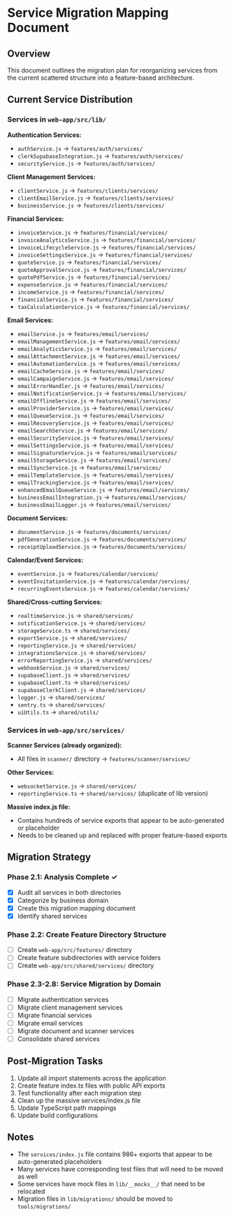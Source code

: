 # Service Migration Mapping Document

## Overview
This document outlines the migration plan for reorganizing services from the current scattered structure into a feature-based architecture.

## Current Service Distribution

### Services in `web-app/src/lib/`
**Authentication Services:**
- `authService.js` → `features/auth/services/`
- `clerkSupabaseIntegration.js` → `features/auth/services/`
- `securityService.js` → `features/auth/services/`

**Client Management Services:**
- `clientService.js` → `features/clients/services/`
- `clientEmailService.js` → `features/clients/services/`
- `businessService.js` → `features/clients/services/`

**Financial Services:**
- `invoiceService.js` → `features/financial/services/`
- `invoiceAnalyticsService.js` → `features/financial/services/`
- `invoiceLifecycleService.js` → `features/financial/services/`
- `invoiceSettingsService.js` → `features/financial/services/`
- `quoteService.js` → `features/financial/services/`
- `quoteApprovalService.js` → `features/financial/services/`
- `quotePdfService.js` → `features/financial/services/`
- `expenseService.js` → `features/financial/services/`
- `incomeService.js` → `features/financial/services/`
- `financialService.js` → `features/financial/services/`
- `taxCalculationService.js` → `features/financial/services/`

**Email Services:**
- `emailService.js` → `features/email/services/`
- `emailManagementService.js` → `features/email/services/`
- `emailAnalyticsService.js` → `features/email/services/`
- `emailAttachmentService.js` → `features/email/services/`
- `emailAutomationService.js` → `features/email/services/`
- `emailCacheService.js` → `features/email/services/`
- `emailCampaignService.js` → `features/email/services/`
- `emailErrorHandler.js` → `features/email/services/`
- `emailNotificationService.js` → `features/email/services/`
- `emailOfflineService.js` → `features/email/services/`
- `emailProviderService.js` → `features/email/services/`
- `emailQueueService.js` → `features/email/services/`
- `emailRecoveryService.js` → `features/email/services/`
- `emailSearchService.js` → `features/email/services/`
- `emailSecurityService.js` → `features/email/services/`
- `emailSettingsService.js` → `features/email/services/`
- `emailSignatureService.js` → `features/email/services/`
- `emailStorageService.js` → `features/email/services/`
- `emailSyncService.js` → `features/email/services/`
- `emailTemplateService.js` → `features/email/services/`
- `emailTrackingService.js` → `features/email/services/`
- `enhancedEmailQueueService.js` → `features/email/services/`
- `businessEmailIntegration.js` → `features/email/services/`
- `businessEmailLogger.js` → `features/email/services/`

**Document Services:**
- `documentService.js` → `features/documents/services/`
- `pdfGenerationService.js` → `features/documents/services/`
- `receiptUploadService.js` → `features/documents/services/`

**Calendar/Event Services:**
- `eventService.js` → `features/calendar/services/`
- `eventInvitationService.js` → `features/calendar/services/`
- `recurringEventsService.js` → `features/calendar/services/`

**Shared/Cross-cutting Services:**
- `realtimeService.js` → `shared/services/`
- `notificationService.js` → `shared/services/`
- `storageService.ts` → `shared/services/`
- `exportService.js` → `shared/services/`
- `reportingService.js` → `shared/services/`
- `integrationsService.js` → `shared/services/`
- `errorReportingService.js` → `shared/services/`
- `webhookService.js` → `shared/services/`
- `supabaseClient.js` → `shared/services/`
- `supabaseClient.ts` → `shared/services/`
- `supabaseClerkClient.js` → `shared/services/`
- `logger.js` → `shared/services/`
- `sentry.ts` → `shared/services/`
- `uiUtils.ts` → `shared/utils/`

### Services in `web-app/src/services/`
**Scanner Services (already organized):**
- All files in `scanner/` directory → `features/scanner/services/`

**Other Services:**
- `websocketService.js` → `shared/services/`
- `reportingService.ts` → `shared/services/` (duplicate of lib version)

**Massive index.js file:**
- Contains hundreds of service exports that appear to be auto-generated or placeholder
- Needs to be cleaned up and replaced with proper feature-based exports

## Migration Strategy

### Phase 2.1: Analysis Complete ✓
- [x] Audit all services in both directories
- [x] Categorize by business domain
- [x] Create this migration mapping document
- [x] Identify shared services

### Phase 2.2: Create Feature Directory Structure
- [ ] Create `web-app/src/features/` directory
- [ ] Create feature subdirectories with service folders
- [ ] Create `web-app/src/shared/services/` directory

### Phase 2.3-2.8: Service Migration by Domain
- [ ] Migrate authentication services
- [ ] Migrate client management services  
- [ ] Migrate financial services
- [ ] Migrate email services
- [ ] Migrate document and scanner services
- [ ] Consolidate shared services

## Post-Migration Tasks
1. Update all import statements across the application
2. Create feature index.ts files with public API exports
3. Test functionality after each migration step
4. Clean up the massive services/index.js file
5. Update TypeScript path mappings
6. Update build configurations

## Notes
- The `services/index.js` file contains 986+ exports that appear to be auto-generated placeholders
- Many services have corresponding test files that will need to be moved as well
- Some services have mock files in `lib/__mocks__/` that need to be relocated
- Migration files in `lib/migrations/` should be moved to `tools/migrations/`